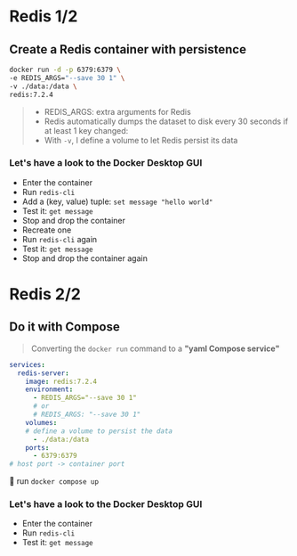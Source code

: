 # Redis 1/2

## Create a Redis container with persistence

```bash
docker run -d -p 6379:6379 \
-e REDIS_ARGS="--save 30 1" \
-v ./data:/data \
redis:7.2.4
```

> - REDIS_ARGS: extra arguments for Redis
> - Redis automatically dumps the dataset to disk every 30 seconds if at least 1 key changed:
> - With `-v`, I define a volume to let Redis persist its data

### Let's have a look to the Docker Desktop GUI

- Enter the container
- Run `redis-cli`
- Add a (key, value) tuple: `set message "hello world"`
- Test it: `get message`
- Stop and drop the container
- Recreate one
- Run `redis-cli` again 
- Test it: `get message`
- Stop and drop the container again

# Redis 2/2

## Do it with Compose

> Converting the `docker run` command to a **"yaml Compose service"**

```yaml
services:
  redis-server:
    image: redis:7.2.4
    environment: 
      - REDIS_ARGS="--save 30 1"
      # or 
      # REDIS_ARGS: "--save 30 1"
    volumes:
    # define a volume to persist the data
      - ./data:/data
    ports:
      - 6379:6379
# host port -> container port
```

🚀 run `docker compose up`

### Let's have a look to the Docker Desktop GUI

- Enter the container
- Run `redis-cli`
- Test it: `get message`


